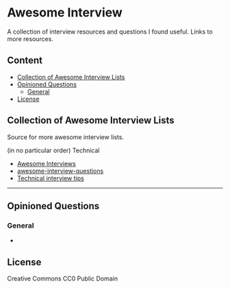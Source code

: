 # Awesome Interview <!-- omit in toc -->

A collection of interview resources and questions I found useful. 
Links to more resources.

## Content <!-- omit in toc -->
- [Collection of Awesome Interview Lists](#collection-of-awesome-interview-lists)
- [Opinioned Questions](#opinioned-questions)
  - [General](#general)
- [License](#license)

## Collection of Awesome Interview Lists
Source for more awesome interview lists.

(in no particular order)
Technical
- [Awesome Interviews](https://github.com/MaximAbramchuck/awesome-interview-questions)
- [awesome-interview-questions](https://github.com/bmarvinb/awesome-interview-questions)
- [Technical interview tips](https://github.com/OpenCodeFoundation/interview-tips)

---
## Opinioned Questions

### General
- 

## License
Creative Commons CC0 Public Domain
